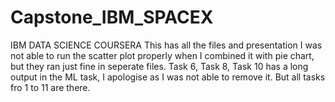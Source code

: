 # Capstone_IBM_SPACEX
IBM DATA SCIENCE COURSERA
This has all the files and presentation
I was not able to run the scatter plot properly when I combined it with pie chart, but they ran just fine in seperate files. 
Task 6, Task 8, Task 10 has a long output in the ML task, I apologise as I was not able to remove it. But all tasks fro 1 to 11 are there. 

